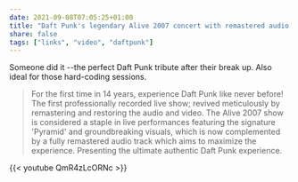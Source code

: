 ```yaml
---
date: 2021-09-08T07:05:25+01:00
title: "Daft Punk's legendary Alive 2007 concert with remastered audio and 4K video"
share: false
tags: ["links", "video", "daftpunk"]
---
```

Someone did it --the perfect Daft Punk tribute after their break up. Also ideal
for those hard-coding sessions.

> For the first time in 14 years, experience Daft Punk like never before! The
> first professionally recorded live show; revived meticulously by remastering
> and restoring the audio and video. The Alive 2007 show is considered a staple
> in live performances featuring the signature 'Pyramid' and groundbreaking
> visuals, which is now complemented by a fully remastered audio track which
> aims to maximize the experience. Presenting the ultimate authentic Daft Punk
> experience. 

{{< youtube QmR4zLcORNc >}}

